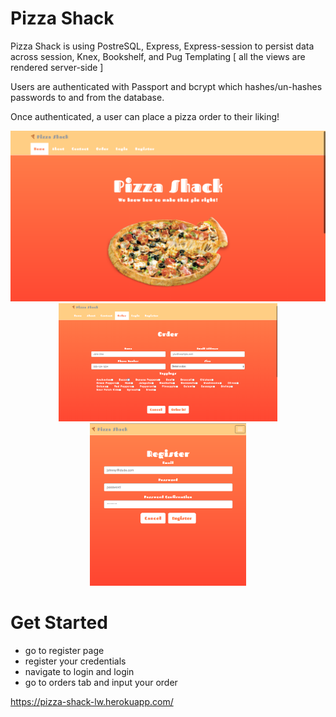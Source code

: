 # Pizza Shack

Pizza Shack is using PostreSQL, Express, Express-session to persist data across session, Knex, Bookshelf, and Pug Templating [ all the views are rendered server-side ]

Users are authenticated with Passport and bcrypt which hashes/un-hashes passwords to and from the database.

Once authenticated, a user can place a pizza order to their liking!

<p align="center">
  <img src="./public/img/homepage.png" width="600"/><br>
  <img src="public/img/pageone.png" width="350"/>
  <img src="public/img/pagetwo.png" width="250"/>
</p>

# Get Started
- go to register page
- register your credentials
- navigate to login and login
- go to orders tab and input your order

https://pizza-shack-lw.herokuapp.com/


